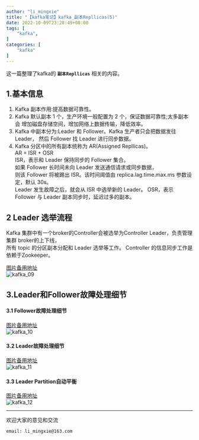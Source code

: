 ```yaml
---
author: "li_mingxie"
title: "【kafka笔记】kafka_副本Repllicas(5)"
date: 2022-10-09T23:28:49+08:00
tags: [
    "kafka",
]
categories: [
    "kafka"
]
---
```


这一篇整理了kafka的 **`副本Repllicas`** 相关的内容。<!--more-->  

## 1.基本信息

1. Kafka 副本作用:提高数据可靠性。
2. Kafka 默认副本 1 个，生产环境一般配置为 2 个，保证数据可靠性;太多副本会 增加磁盘存储空间，增加网络上数据传输，降低效率。
3. Kafka 中副本分为:Leader 和 Follower。Kafka 生产者只会把数据发往 Leader， 然后 Follower 找 Leader 进行同步数据。
4. Kafka 分区中的所有副本统称为 AR(Assigned Repllicas)。  
    AR = ISR + OSR  
    ISR，表示和 Leader 保持同步的 Follower 集合。  
    如果 Follower 长时间未向 Leader 发送通信请求或同步数据，  
    则该 Follower 将被踢出 ISR。该时间阈值由 replica.lag.time.max.ms 参数设定，默认 30s。  
    Leader 发生故障之后，就会从 ISR 中选举新的 Leader。
    OSR，表示 Follower 与 Leader 副本同步时，延迟过多的副本。

## 2 Leader 选举流程

Kafka 集群中有一个broker的Controller会被选举为Controller Leader，负责管理集群 broker的上下线，  
所有 topic 的分区副本分配和 Leader 选举等工作。
Controller 的信息同步工作是依赖于Zookeeper。

[图片备用地址](https://limingxie.github.io/images/system/kafka/kafka_09.png)  
![kafka_09](https://mingxie-blog.oss-cn-beijing.aliyuncs.com/image/system/kafka/kafka_09.png)

## 3.Leader和Follower故障处理细节

#### 3.1 Follower故障处理细节

[图片备用地址](https://limingxie.github.io/images/system/kafka/kafka_10.png)  
![kafka_10](https://mingxie-blog.oss-cn-beijing.aliyuncs.com/image/system/kafka/kafka_10.png)

#### 3.2 Leader故障处理细节

[图片备用地址](https://limingxie.github.io/images/system/kafka/kafka_11.png)  
![kafka_11](https://mingxie-blog.oss-cn-beijing.aliyuncs.com/image/system/kafka/kafka_11.png)

#### 3.3 Leader Partition自动平衡

[图片备用地址](https://limingxie.github.io/images/system/kafka/kafka_12.png)  
![kafka_12](https://mingxie-blog.oss-cn-beijing.aliyuncs.com/image/system/kafka/kafka_12.png)

----------------------------------------------

欢迎大家的意见和交流

`email: li_mingxie@163.com`
